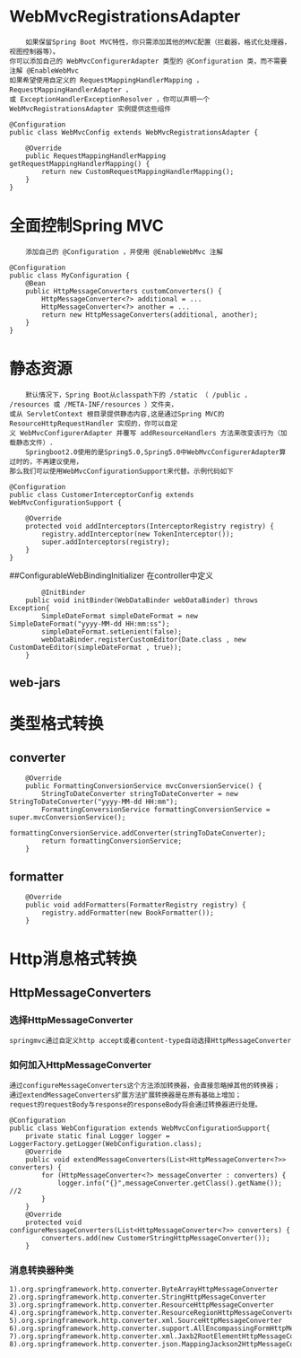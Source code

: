 # WebMvcRegistrationsAdapter<br>
		如果保留Spring Boot MVC特性，你只需添加其他的MVC配置（拦截器，格式化处理器，视图控制器等）。
	你可以添加自己的 WebMvcConfigurerAdapter 类型的 @Configuration 类，而不需要注解 @EnableWebMvc
	如果希望使用自定义的 RequestMappingHandlerMapping ， RequestMappingHandlerAdapter ，
	或 ExceptionHandlerExceptionResolver ，你可以声明一个 WebMvcRegistrationsAdapter 实例提供这些组件
```
@Configuration
public class WebMvcConfig extends WebMvcRegistrationsAdapter {

    @Override
    public RequestMappingHandlerMapping getRequestMappingHandlerMapping() {
        return new CustomRequestMappingHandlerMapping();
    }
}

```

# 全面控制Spring MVC<br>
		添加自己的 @Configuration ，并使用 @EnableWebMvc 注解
```
@Configuration
public class MyConfiguration {
	@Bean
	public HttpMessageConverters customConverters() {
		HttpMessageConverter<?> additional = ...
		HttpMessageConverter<?> another = ...
		return new HttpMessageConverters(additional, another);
	}
}
```

# 静态资源<br>
		默认情况下，Spring Boot从classpath下的 /static （ /public ， /resources 或 /META-INF/resources ）文件夹，
	或从 ServletContext 根目录提供静态内容,这是通过Spring MVC的 ResourceHttpRequestHandler 实现的，你可以自定
	义 WebMvcConfigurerAdapter 并覆写 addResourceHandlers 方法来改变该行为（加载静态文件）.
		Springboot2.0使用的是Spring5.0,Spring5.0中WebMvcConfigurerAdapter算过时的，不再建议使用，
	那么我们可以使用WebMvcConfigurationSupport来代替。示例代码如下
```
@Configuration
public class CustomerInterceptorConfig extends WebMvcConfigurationSupport {

    @Override
    protected void addInterceptors(InterceptorRegistry registry) {
        registry.addInterceptor(new TokenInterceptor());
        super.addInterceptors(registry);
    }
}
```

##ConfigurableWebBindingInitializer
	在controller中定义
```
		@InitBinder
    public void initBinder(WebDataBinder webDataBinder) throws Exception{
        SimpleDateFormat simpleDateFormat = new SimpleDateFormat("yyyy-MM-dd HH:mm:ss");
        simpleDateFormat.setLenient(false);
        webDataBinder.registerCustomEditor(Date.class , new CustomDateEditor(simpleDateFormat , true));
    }
```

## web-jars

# 类型格式转换
## converter
```
	@Override
	public FormattingConversionService mvcConversionService() {
		StringToDateConverter stringToDateConverter = new StringToDateConverter("yyyy-MM-dd HH:mm");
		FormattingConversionService formattingConversionService = super.mvcConversionService();
		formattingConversionService.addConverter(stringToDateConverter);
		return formattingConversionService;
	}
```
## formatter
```
	@Override
	public void addFormatters(FormatterRegistry registry) {
	    registry.addFormatter(new BookFormatter());
	}
```
# Http消息格式转换
## HttpMessageConverters
### 选择HttpMessageConverter
	springmvc通过自定义http accept或者content-type自动选择HttpMessageConverter
### 如何加入HttpMessageConverter
	通过configureMessageConverters这个方法添加转换器，会直接忽略掉其他的转换器；
	通过extendMessageConverters扩展方法扩展转换器是在原有基础上增加；
	request的requestBody与response的responseBody将会通过转换器进行处理。
```
@Configuration
public class WebConfiguration extends WebMvcConfigurationSupport{
	private static final Logger logger = LoggerFactory.getLogger(WebConfiguration.class);
	@Override
    public void extendMessageConverters(List<HttpMessageConverter<?>> converters) {
        for (HttpMessageConverter<?> messageConverter : converters) {
        	logger.info("{}",messageConverter.getClass().getName()); //2
        }
    }
	@Override
	protected void configureMessageConverters(List<HttpMessageConverter<?>> converters) {
		converters.add(new CustomerStringHttpMessageConverter());
	}
```
### 消息转换器种类
	1).org.springframework.http.converter.ByteArrayHttpMessageConverter
	2).org.springframework.http.converter.StringHttpMessageConverter
	3).org.springframework.http.converter.ResourceHttpMessageConverter
	4).org.springframework.http.converter.ResourceRegionHttpMessageConverter
	5).org.springframework.http.converter.xml.SourceHttpMessageConverter
	6).org.springframework.http.converter.support.AllEncompassingFormHttpMessageConverter
	7).org.springframework.http.converter.xml.Jaxb2RootElementHttpMessageConverter
	8).org.springframework.http.converter.json.MappingJackson2HttpMessageConverter
